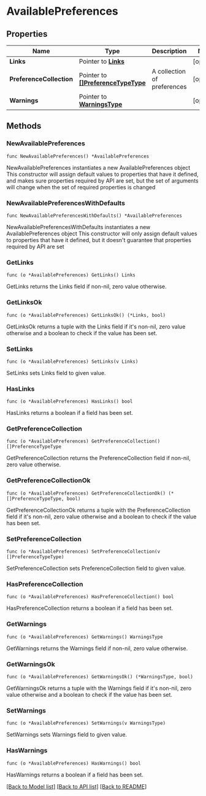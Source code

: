 # AvailablePreferences

## Properties

Name | Type | Description | Notes
------------ | ------------- | ------------- | -------------
**Links** | Pointer to [**Links**](Links.md) |  | [optional] 
**PreferenceCollection** | Pointer to [**[]PreferenceTypeType**](PreferenceTypeType.md) | A collection of preferences | [optional] 
**Warnings** | Pointer to [**WarningsType**](WarningsType.md) |  | [optional] 

## Methods

### NewAvailablePreferences

`func NewAvailablePreferences() *AvailablePreferences`

NewAvailablePreferences instantiates a new AvailablePreferences object
This constructor will assign default values to properties that have it defined,
and makes sure properties required by API are set, but the set of arguments
will change when the set of required properties is changed

### NewAvailablePreferencesWithDefaults

`func NewAvailablePreferencesWithDefaults() *AvailablePreferences`

NewAvailablePreferencesWithDefaults instantiates a new AvailablePreferences object
This constructor will only assign default values to properties that have it defined,
but it doesn't guarantee that properties required by API are set

### GetLinks

`func (o *AvailablePreferences) GetLinks() Links`

GetLinks returns the Links field if non-nil, zero value otherwise.

### GetLinksOk

`func (o *AvailablePreferences) GetLinksOk() (*Links, bool)`

GetLinksOk returns a tuple with the Links field if it's non-nil, zero value otherwise
and a boolean to check if the value has been set.

### SetLinks

`func (o *AvailablePreferences) SetLinks(v Links)`

SetLinks sets Links field to given value.

### HasLinks

`func (o *AvailablePreferences) HasLinks() bool`

HasLinks returns a boolean if a field has been set.

### GetPreferenceCollection

`func (o *AvailablePreferences) GetPreferenceCollection() []PreferenceTypeType`

GetPreferenceCollection returns the PreferenceCollection field if non-nil, zero value otherwise.

### GetPreferenceCollectionOk

`func (o *AvailablePreferences) GetPreferenceCollectionOk() (*[]PreferenceTypeType, bool)`

GetPreferenceCollectionOk returns a tuple with the PreferenceCollection field if it's non-nil, zero value otherwise
and a boolean to check if the value has been set.

### SetPreferenceCollection

`func (o *AvailablePreferences) SetPreferenceCollection(v []PreferenceTypeType)`

SetPreferenceCollection sets PreferenceCollection field to given value.

### HasPreferenceCollection

`func (o *AvailablePreferences) HasPreferenceCollection() bool`

HasPreferenceCollection returns a boolean if a field has been set.

### GetWarnings

`func (o *AvailablePreferences) GetWarnings() WarningsType`

GetWarnings returns the Warnings field if non-nil, zero value otherwise.

### GetWarningsOk

`func (o *AvailablePreferences) GetWarningsOk() (*WarningsType, bool)`

GetWarningsOk returns a tuple with the Warnings field if it's non-nil, zero value otherwise
and a boolean to check if the value has been set.

### SetWarnings

`func (o *AvailablePreferences) SetWarnings(v WarningsType)`

SetWarnings sets Warnings field to given value.

### HasWarnings

`func (o *AvailablePreferences) HasWarnings() bool`

HasWarnings returns a boolean if a field has been set.


[[Back to Model list]](../README.md#documentation-for-models) [[Back to API list]](../README.md#documentation-for-api-endpoints) [[Back to README]](../README.md)



